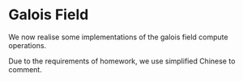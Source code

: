 # Galois Field
We now realise some implementations of the galois field compute operations. 

Due to the requirements of homework, we use simplified Chinese to comment.